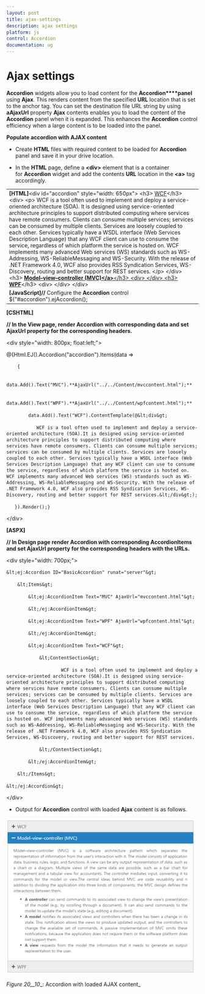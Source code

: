 ```yaml
---
layout: post
title: ajax-settings
description: ajax settings
platform: js
control: Accordion 
documentation: ug
---
```


# Ajax settings

**Accordion** widgets allow you to load content for the **Accordion****panel** using **Ajax**. This renders content from the specified **URL** location that is set to the anchor tag. You can set the destination file URL string by using **aAjaxUrl** property **Ajax** contents enables you to load the content of the **Accordion** panel when it is expanded. This enhances the **Accordion** control efficiency when a large content is to be loaded into the panel.

**Populate accordion with AJAX content**

* Create **HTML** files with required content to be loaded for **Accordion** panel and save it in your drive location.

* In the **HTML** page, define a **&lt;div&gt;** element that is a container for **Accordion** widget and add the contents **URL** location in the **&lt;a&gt;** tag accordingly.


<table>
<tr>
<td>
<b>[HTML]</b>&lt;div id="accordion" style="width: 650px"&gt;    &lt;h3&gt;        <a href="#">WCF</a>&lt;/h3&gt;    &lt;div&gt;        &lt;p&gt;            WCF is a tool often used to implement and deploy a service-oriented architecture (SOA).             It is designed using service-oriented architecture principles to support distributed computing where services have remote consumers. Clients can consume multiple services; services can be consumed by multiple clients. Services are loosely coupled to each other. Services typically have a WSDL interface (Web Services Description Language) that any WCF client can use to consume the service, regardless of which platform the service is hosted on.             WCF implements many advanced Web services (WS) standards such as WS-Addressing, WS-ReliableMessaging and WS-Security. With the release of .NET Framework 4.0, WCF also provides RSS Syndication Services, WS-Discovery, routing and better support for REST services.        &lt;/p&gt;    &lt;/div&gt;    &lt;h3&gt;<b>        <a href="mvccontent.html">Model–view–controller (MVC)&lt;/a&gt;</b>&lt;/h3&gt;    &lt;div&gt;    &lt;/div&gt;    &lt;h3&gt;        <b><a href="wpfcontent.html">WPF</a></b>&lt;/h3&gt;    &lt;div&gt;    &lt;/div&gt;                      &lt;/div&gt;</td></tr>
<tr>
<td>
<b>[JavaScript]</b><b>// </b>Configure the <b>Accordion</b> control          $("#accordion").ejAccordion();</td></tr>
</table>


**[CSHTML]**

**// In the View page, render Accordion with corresponding data and set AjaxUrl property for the corresponding headers.**







&lt;div style="width: 800px; float:left;"&gt;

@{Html.EJ().Accordion("accordion").Items(data =>

        {

            data.Add().Text("MVC").**AjaxUrl("../../Content/mvccontent.html");**

            data.Add().Text("WPF").**AjaxUrl("../../Content/wpfcontent.html");**

            data.Add().Text("WCF").ContentTemplate(@&lt;div&gt;

               WCF is a tool often used to implement and deploy a service-oriented architecture (SOA).It is designed using service-oriented architecture principles to support distributed computing where services have remote consumers. Clients can consume multiple services; services can be consumed by multiple clients. Services are loosely coupled to each other. Services typically have a WSDL interface (Web Services Description Language) that any WCF client can use to consume the service, regardless of which platform the service is hosted on. WCF implements many advanced Web services (WS) standards such as WS-Addressing, WS-ReliableMessaging and WS-Security. With the release of .NET Framework 4.0, WCF also provides RSS Syndication Services, WS-Discovery, routing and better support for REST services.&lt;/div&gt;);

       }).Render();}

&lt;/div&gt;



**[ASPX]**

**// In Design page render Accordion with corresponding AccordionItems and set AjaxUrl property for the corresponding headers with the URLs.**



&lt;div style="width: 700px;"&gt;

    &lt;ej:Accordion ID="BasicAccordion" runat="server"&gt;

        &lt;Items&gt;

            &lt;ej:AccordionItem Text="MVC" AjaxUrl="mvccontent.html"&gt;

            &lt;/ej:AccordionItem&gt;

            &lt;ej:AccordionItem Text="WPF" AjaxUrl="wpfcontent.html"&gt;

            &lt;/ej:AccordionItem&gt;

            &lt;ej:AccordionItem Text="WCF"&gt;

                &lt;ContentSection&gt;

                        WCF is a tool often used to implement and deploy a service-oriented architecture (SOA).It is designed using service-oriented architecture principles to support distributed computing where services have remote consumers. Clients can consume multiple services; services can be consumed by multiple clients. Services are loosely coupled to each other. Services typically have a WSDL interface (Web Services Description Language) that any WCF client can use to consume the service, regardless of which platform the service is hosted on. WCF implements many advanced Web services (WS) standards such as WS-Addressing, WS-ReliableMessaging and WS-Security. With the release of .NET Framework 4.0, WCF also provides RSS Syndication Services, WS-Discovery, routing and better support for REST services.

                &lt;/ContentSection&gt;

            &lt;/ej:AccordionItem&gt;

        &lt;/Items&gt;

    &lt;/ej:Accordion&gt;

&lt;/div&gt;



* Output for **Accordion** control with loaded **Ajax** content is as follows.



![C:\Users\ApoorvahR\Desktop\6.png](ajax-settings_images\ajax-settings_img1.png)

_Figure_ _20__10__: Accordion with loaded AJAX content_

